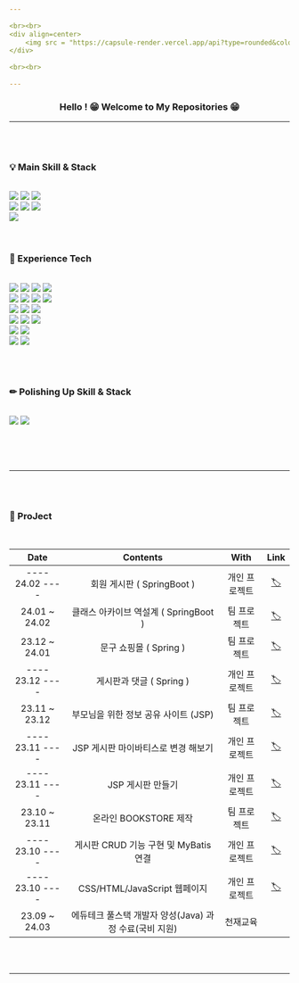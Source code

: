 ```yaml
--- 
          
<br><br>  
<div align=center> 
	<img src = "https://capsule-render.vercel.app/api?type=rounded&color=0:f99b00,100:ffff00&height=150&section=header&text=🧟‍♂️MOO-HYUN%20LEE!&animation=twinkling&fontSize=50&fontColor=000000&rotate=0"/>
</div> 
               
<br><br>  
     
--- 
```


<h3 align="center">
Hello ! 😁 Welcome to My Repositories 😁
</h3>

---

<br><br>


<div>
	<h3>💡 Main Skill & Stack</h3>
</div>
<br>
<div>
	<img src="https://img.shields.io/badge/Java-007396?style=for-the-badge&logo=openjdk&logoColor=fff"/>
	<img src="https://img.shields.io/badge/MariaDB-003545?style=for-the-badge&logo=MariaDB&logoColor=fff"/>
	<img src="https://img.shields.io/badge/Mybatis-000000?style=for-the-badge&logo=Fluentd&logoColor=fff"/>
	<br>	
	<img src="https://img.shields.io/badge/Spring-6db33f)?style=for-the-badge&logo=Spring&logoColor=white"/>
	<img src="https://img.shields.io/badge/Springboot-6DB33F?style=for-the-badge&logo=springboot&logoColor=white"/>
	<img src="https://img.shields.io/badge/JSP-73398D?style=for-the-badge&logo=&logoColor=white"/>
	<br>
	<img src="https://img.shields.io/badge/InteliJ IDEA-000000?style=for-the-badge&logo=InteliJ IDEA&logoColor=white"/>
      

 
</div>
<br><br>

<div>
	<h3>💭 Experience Tech</h3>
</div>
<br>
<div>
	<img src="https://img.shields.io/badge/HTML5-E34F26?style=for-the-badge&logo=HTML5&logoColor=fff"/>
	<img src="https://img.shields.io/badge/CSS3-1572B6?style=for-the-badge&logo=CSS3&logoColor=fff"/>
	<img src="https://img.shields.io/badge/JavaScript-F7DF1E?style=for-the-badge&logo=JavaScript&logoColor=000"/>
	<img src="https://img.shields.io/badge/JSON-000000?style=for-the-badge&logo=JSON&logoColor=white"/>
	<br>
	<img src="https://img.shields.io/badge/C-A8B9CC?style=for-the-badge&logo=C&logoColor=white"/>
	<img src="https://img.shields.io/badge/C++-00599C?style=for-the-badge&logo=C%2B%2B&logoColor=white"/>
	<img src="https://img.shields.io/badge/Linux-FCC624?style=for-the-badge&logo=Linux&logoColor=white"/>
	<img src="https://img.shields.io/badge/Apache Tomcat-F8DC75?style=for-the-badge&logo=Apache Tomcat&logoColor=black"/>
	<br>
     	<img src="https://img.shields.io/badge/Notion-000000?style=for-the-badge&logo=Notion&logoColor=white"/>  
	<img src="https://img.shields.io/badge/Eclipse IDE-2C2255?style=for-the-badge&logo=Eclipse IDE&logoColor=white"/>
	<img src="https://img.shields.io/badge/Visual Studio-5C2D91?style=for-the-badge&logo=Visual Studio&logoColor=white"/>
	<br>
	<img src="https://img.shields.io/badge/DBeaver-382923?style=for-the-badge&logo=dbeaver&logoColor=white"/>
	<img src="https://img.shields.io/badge/workbench-4479A1?style=for-the-badge"/>
	<img src="https://img.shields.io/badge/sourcetree-0052CC?style=for-the-badge&logo=sourcetree&logoColor=white"/>
	<br>
	<img src="https://img.shields.io/badge/amazonaws-232F3E?style=for-the-badge&logo=amazonaws&logoColor=white" />
	<img src="https://img.shields.io/badge/amazonrds-527FFF?style=for-the-badge&logo=amazonrds&logoColor=white" />
	<br>
	<img src="https://img.shields.io/badge/amazons3-569A31?style=for-the-badge&logo=amazons3&logoColor=white" />
	<img src="https://img.shields.io/badge/amazonec2-FF9900?style=for-the-badge&logo=amazonec2&logoColor=white" />
</div>

<br><br>

<div>
	<h3>✏ Polishing Up Skill & Stack</h3>
</div>
<br>
<div>
 	<img src="https://img.shields.io/badge/node.js-339933?style=for-the-badge&logo=node.js&logoColor=fff"/>
    	<img src="https://img.shields.io/badge/react-61DAFB?style=for-the-badge&logo=react&logoColor=000"/>
</div>


<br><br><br>

---

<br><br>
	
### 📑 ProJect
<br>

<div align="center">
	
| Date | Contents | With | Link |
|:---:|:---:|:---:|:---:|
| ---- 24.02 ---- | 회원 게시판 ( SpringBoot ) | 개인 프로젝트 | [🏷](https://github.com/LMH9999/springboot_auth_board) |
| 24.01 ~ 24.02 | 클래스 아카이브 역설계 ( SpringBoot ) | 팀 프로젝트 | [🏷](https://github.com/DeumE-Project/DeumE-Archive) |
| 23.12 ~ 24.01 | 문구 쇼핑몰 ( Spring ) | 팀 프로젝트 | [🏷](https://github.com/Last-but-not-LEAST/LBNL) |
| ---- 23.12 ---- | 게시판과 댓글 ( Spring ) | 개인 프로젝트 | [🏷](https://github.com/LMH9999/SpringBoardComment) |
| 23.11 ~ 23.12 | 부모님을 위한 정보 공유 사이트 (JSP) | 팀 프로젝트 | [🏷](https://github.com/ChunjaeMomCh/MomChannel) |
| ---- 23.11 ---- | JSP 게시판 마이바티스로 변경 해보기 | 개인 프로젝트 | [🏷](https://github.com/LMH9999/MyBatis_mvc2_board) |
| ---- 23.11 ---- | JSP 게시판 만들기 | 개인 프로젝트 | [🏷](https://github.com/LMH9999/LMH_Jsp_SPrj) |
| 23.10 ~ 23.11 | 온라인 BOOKSTORE 제작 | 팀 프로젝트 | [🏷](https://github.com/LMH9999/Team_ProJect_1) |
| ---- 23.10 ---- | 게시판 CRUD 기능 구현 및 MyBatis 연결 | 개인 프로젝트 | [🏷](https://github.com/LMH9999/LMH_Java_Sprj) |
| ---- 23.10 ---- | CSS/HTML/JavaScript 웹페이지 | 개인 프로젝트 | [🏷](https://github.com/LMH9999/LMH_Web_SPrj) |
| 23.09 ~ 24.03 | 에듀테크 풀스택 개발자 양성(Java) 과정 수료(국비 지원)  | 천재교육 |

</div>


<br><br>

---

  
